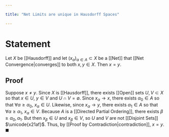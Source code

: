 ```yaml
---

title: "Net Limits are unique in Hausdorff Spaces"

---
```

# Statement
Let $X$ be [[Hausdorff]] and let $(x_{\alpha})_{\alpha \in A} \subset X$ be a [[Net]] that [[Net Convergence|converges]] to both $x,y \in X$. Then $x = y$.

## Proof
Suppose $x \neq y$. Since $X$ is [[Hausdorff]], there exists [[Open]] sets $U, V \subset X$ so that $x \in U$, $y \in V$ and $U \cap V = \emptyset$. Since $x_{\alpha} \to x$, there exists $\alpha_{0} \in A$ so that $\forall \alpha \geq \alpha_{0}$, $x_{\alpha} \in U$. Likewise, since $x_{\alpha}\to y$, there exists $\alpha_{1} \in A$ so that $\forall \alpha \geq \alpha_{1}$, $x_{\alpha} \in V$. Because $A$ is a [[Directed Partial Ordering]], there exists $\beta \geq \alpha_{0}, \alpha_{1}$. But then $x_{\beta} \in U$ and $x_{\beta} \in V$, so $U$ and $V$ are not [[Disjoint Sets]] $\unicode{x21af}$. Thus, by [[Proof by Contradiction|contradiction]], $x = y$. $\blacksquare$
